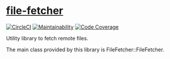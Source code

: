 # [file-fetcher](https://getdkan.github.io/file-fetcher/)

[![CircleCI](https://circleci.com/gh/GetDKAN/file-fetcher.svg?style=svg)](https://circleci.com/gh/GetDKAN/file-fetcher)
[![Maintainability](https://qlty.sh/gh/GetDKAN/projects/file-fetcher/maintainability.svg)](https://qlty.sh/gh/GetDKAN/projects/file-fetcher)
[![Code Coverage](https://qlty.sh/gh/GetDKAN/projects/file-fetcher/coverage.svg)](https://qlty.sh/gh/GetDKAN/projects/file-fetcher)

Utility library to fetch remote files.

The main class provided by this library is FileFetcher::FileFetcher.
